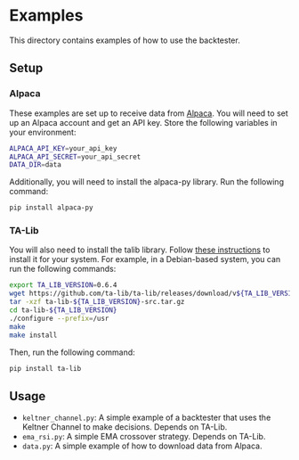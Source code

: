 # Examples

This directory contains examples of how to use the backtester.

## Setup

### Alpaca
These examples are set up to receive data from [Alpaca](https://alpaca.markets/). You will need to set up an Alpaca account and get an API key. Store the following variables in your environment:

```bash
ALPACA_API_KEY=your_api_key
ALPACA_API_SECRET=your_api_secret
DATA_DIR=data
```

Additionally, you will need to install the alpaca-py library. Run the following command:

```bash
pip install alpaca-py
```

### TA-Lib

You will also need to install the talib library. Follow [these instructions](https://github.com/TA-Lib/ta-lib-python) to install it for your system. For example, in a Debian-based system, you can run the following commands:

```bash
export TA_LIB_VERSION=0.6.4
wget https://github.com/ta-lib/ta-lib/releases/download/v${TA_LIB_VERSION}/ta-lib-${TA_LIB_VERSION}-src.tar.gz
tar -xzf ta-lib-${TA_LIB_VERSION}-src.tar.gz
cd ta-lib-${TA_LIB_VERSION}
./configure --prefix=/usr
make
make install
```

Then, run the following command:

```bash
pip install ta-lib
```

## Usage

- `keltner_channel.py`: A simple example of a backtester that uses the Keltner Channel to make decisions. Depends on TA-Lib.
- `ema_rsi.py`: A simple EMA crossover strategy. Depends on TA-Lib.
- `data.py`: A simple example of how to download data from Alpaca.